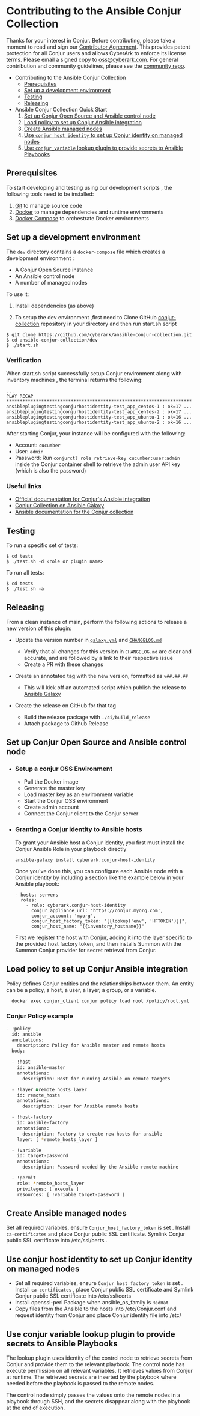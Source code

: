 # Contributing to the Ansible Conjur Collection

Thanks for your interest in Conjur. Before contributing, please take a moment to
read and sign our <a href="https://github.com/cyberark/community/blob/master/documents/CyberArk_Open_Source_Contributor_Agreement.pdf" download="conjur_contributor_agreement">Contributor Agreement</a>.
This provides patent protection for all Conjur users and allows CyberArk to enforce
its license terms. Please email a signed copy to <a href="oss@cyberark.com">oss@cyberark.com</a>.
For general contribution and community guidelines, please see the [community repo](https://github.com/cyberark/community).

- Contributing to the Ansible Conjur Collection
  - [Prerequisites](#prerequisites)
  - [Set up a development environment](#set-up-a-development-environment)
  - [Testing](#testing)
  - [Releasing](#releasing)
- Ansible Conjur Collection Quick Start
  1. [Set up Conjur Open Source and Ansible control node](#set-up-conjur-open-source-and-ansible-control-node)
  2. [Load policy to set up Conjur Ansible integration](#load-policy-to-set-up-conjur-ansible-integration)
  3. [Create Ansible managed nodes](#create-ansible-managed-nodes)
  4. [Use `conjur_host_identity` to set up Conjur identity on managed nodes](#use-conjur-host-identity-to-set-up-conjur-identity-on-managed-nodes)
  5. [Use `conjur_variable` lookup plugin to provide secrets to Ansible Playbooks](#use-conjur-variable-lookup-plugin-to-provide-secrets-to-ansible-playbooks)


 ## Prerequisites

To start developing and testing using our development scripts ,
the following tools need to be installed:

  1. [Git][get-git] to manage source code
  2. [Docker][get-docker] to manage dependencies and runtime environments
  3. [Docker Compose][get-docker-compose] to orchestrate Docker environments

[get-docker]: https://docs.docker.com/engine/installation
[get-docker-compose]: https://docs.docker.com/compose/install
[get-git]: https://git-scm.com/downloads

## Set up a development environment

The `dev` directory contains a `docker-compose` file which creates a development
environment :
-  A Conjur Open Source instance
-  An Ansible control node
-  A number of managed nodes

To use it:

1. Install dependencies (as above)

1. To setup the dev environment ,first need to Clone GitHub [conjur-collection](https://github.com/cyberark/ansible-conjur-collection) repository in your directory and then run start.sh script


 ```sh-session
 $ git clone https://github.com/cyberark/ansible-conjur-collection.git
 $ cd ansible-conjur-collection/dev
 $ ./start.sh

 ```
### Verification

  When start.sh script successfully setup Conjur environment along with inventory machines , the terminal returns the following:

   ```sh-session
   ...
   PLAY RECAP *********************************************************************
   ansibleplugingtestingconjurhostidentity-test_app_centos-1 : ok=17 ...
   ansibleplugingtestingconjurhostidentity-test_app_centos-2 : ok=17 ...
   ansibleplugingtestingconjurhostidentity-test_app_ubuntu-1 : ok=16 ...
   ansibleplugingtestingconjurhostidentity-test_app_ubuntu-2 : ok=16 ...

   ```

   After starting Conjur, your instance will be configured with the following:
   * Account: `cucumber`
   * User: `admin`
   * Password: Run `conjurctl role retrieve-key cucumber:user:admin` inside the Conjur container shell to retrieve the admin user API key (which is also the  password)

### Useful links

- [Official documentation for Conjur's Ansible integration](https://docs.conjur.org/Latest/en/Content/Integrations/ansible.html)
- [Conjur Collection on Ansible Galaxy](https://galaxy.ansible.com/cyberark/conjur)
- [Ansible documentation for the Conjur collection](https://docs.ansible.com/ansible/latest/collections/cyberark/conjur/index.html)

## Testing

To run a specific set of tests:

```sh-session
$ cd tests
$ ./test.sh -d <role or plugin name>
```
To run all tests:

```sh-session
$ cd tests
$ ./test.sh -a
```

## Releasing

From a clean instance of main, perform the following actions to release a new version
of this plugin:

- Update the version number in [`galaxy.yml`](galaxy.yml) and [`CHANGELOG.md`](CHANGELOG.md)
    - Verify that all changes for this version in `CHANGELOG.md` are clear and accurate,
      and are followed by a link to their respective issue
    - Create a PR with these changes

- Create an annotated tag with the new version, formatted as `v##.##.##`
    - This will kick off an automated script which publish the release to
      [Ansible Galaxy](https://galaxy.ansible.com/cyberark/conjur)

- Create the release on GitHub for that tag
    - Build the release package with `./ci/build_release`
    - Attach package to Github Release

## Set up Conjur Open Source and Ansible control node
  - ### Setup a conjur OSS Environment

    -   Pull the Docker image
    -   Generate the master key
    -   Load master key as an environment variable
    -   Start the Conjur OSS environment
    -   Create admin account
    -   Connect the Conjur client to the Conjur server

  - ### Granting a Conjur identity to Ansible hosts
    To grant your Ansible host a Conjur identity, you first must install the Conjur Ansible Role in your playbook
          directly
      ```sh-session
      ansible-galaxy install cyberark.conjur-host-identity
      ```
      Once you've done this, you can configure each Ansible node with a Conjur identity by including a section like the example below in your Ansible playbook:

      ```sh-session
      - hosts: servers
        roles:
          - role: cyberark.conjur-host-identity
            conjur_appliance_url: 'https://conjur.myorg.com',
            conjur_account: 'myorg',
            conjur_host_factory_token: "{{lookup('env', 'HFTOKEN')}}",
            conjur_host_name: "{{inventory_hostname}}"
      ```
      First we register the host with Conjur, adding it into the layer specific to the provided host factory token, and then installs Summon with the Summon Conjur provider for secret retrieval from Conjur.

## Load policy to set up Conjur Ansible integration


  Policy defines Conjur entities and the relationships between them.  An entity can be a policy, a host, a user, a layer, a group, or a variable.

  ```sh
    docker exec conjur_client conjur policy load root /policy/root.yml
  ```

### Conjur Policy example

  ```sh
  - !policy
    id: ansible
    annotations:
      description: Policy for Ansible master and remote hosts
    body:

    - !host
      id: ansible-master
      annotations:
        description: Host for running Ansible on remote targets

    - !layer &remote_hosts_layer
      id: remote_hosts
      annotations:
        description: Layer for Ansible remote hosts

    - !host-factory
      id: ansible-factory
      annotations:
        description: Factory to create new hosts for ansible
      layer: [ *remote_hosts_layer ]

    - !variable
      id: target-password
      annotations:
        description: Password needed by the Ansible remote machine

    - !permit
      role: *remote_hosts_layer
      privileges: [ execute ]
      resources: [ !variable target-password ]
  ```

## Create Ansible managed nodes

  Set all required variables, ensure `Conjur_host_factory_token` is set . Install `ca-certificates` and place Conjur public SSL certificate. Symlink Conjur public SSL certificate into /etc/ssl/certs .

## Use conjur host identity to set up Conjur identity on managed nodes


  - Set all required variables, ensure `Conjur_host_factory_token` is set . Install `ca-certificates` , place Conjur  public SSL certificate and Symlink Conjur public SSL certificate into /etc/ssl/certs
  - Install openssl-perl Package when ansible_os_family is `RedHat`
  - Copy files from the Ansible to the hosts  into /etc/Conjur.conf and request identity from Conjur and place Conjur identity  file into /etc/

## Use conjur variable lookup plugin to provide secrets to Ansible Playbooks


  The lookup plugin uses identity of the control node to retrieve secrets from Conjur and provide them to the relevant playbook. The control node has execute permission on all relevant variables. It retrieves values from Conjur at runtime. The retrieved secrets are inserted by the playbook where needed before the playbook is passed to the remote nodes.

  The control node simply passes the values onto the remote nodes in a playbook through SSH, and the secrets disappear along with the playbook at the end of execution.
